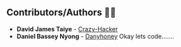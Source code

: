 ## Contributors/Authors :teacher:
* **David James Taiye** - [Crazy-Hacker](https://github.com/Official0mega)
* **Daniel Bassey Nyong**   - [Danyhoney](https://github.com/Danyhoney)
Okay lets code.......
